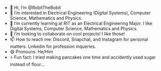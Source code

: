 - 👋 Hi, I’m @RobitTheBobit
- 👀 I’m interested in Electrical Engineering (Digital Systems), Computer Science, Mathematics and Physics.
- 🌱 I’m currently learning at RIT as an Electrical Engineering Major. I like Digital Systems, Computer Science, Mathematics and Physics.
- 💞️ I’m looking to collaborate on cool projects! I like those!
- 📫 How to reach me: Discord, Snapchat, and Instagram for personal matters. Linkedin for profession inqueries.
- 😄 Pronouns: He/Him
- ⚡ Fun fact: I tried making pancakes one time and accidently used sugar instead of flour...

<!---
RobitTheBobit/RobitTheBobit is a ✨ special ✨ repository because its `README.md` (this file) appears on your GitHub profile.
You can click the Preview link to take a look at your changes.
--->
